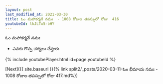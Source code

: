 ```yaml
---
layout: post
last_modified_at: 2021-03-30
title: ఓం మహాకర్మనే నమః  - 1008 రోజుల తపస్సులో రోజు  416
youtubeId: lkJLTx5-bHY
---
```

 
 
 ఓం మహాకర్మనే నమః  
 
 -  ఎవరు గొప్ప చర్యలు చేస్తారు 
 
  
 
  
 
 
 
 
 
 


{% include youtubePlayer.html id=page.youtubeId %}
 
[Next]({{ site.baseurl }}{% link  split2/_posts/2020-03-11-ఓం భీమాయ నమః  - 1008 రోజుల తపస్సులో రోజు  417.md%})
 
